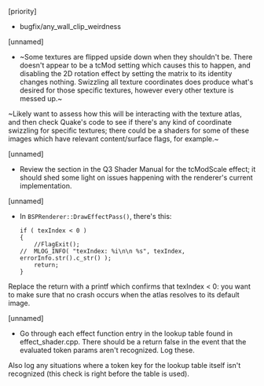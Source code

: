 
[priority]
* bugfix/any_wall_clip_weirdness 



[unnamed]
* ~Some textures are flipped upside down when they shouldn't be. There doesn't appear to be a tcMod setting which causes this to happen, and disabling
the 2D rotation effect by setting the matrix to its identity changes nothing. Swizzling all texture coordinates does produce what's desired for
those specific textures, however every other texture is messed up.~

~Likely want to assess how this will be interacting with the texture atlas, and then check Quake's code to see if there's any kind of coordinate swizzling
for specific textures; there could be a shaders for some of these images which have relevant content/surface flags, for example.~

[unnamed]
* Review the section in the Q3 Shader Manual for the tcModScale effect; it should shed some light on issues happening with the 
renderer's current implementation.

[unnamed]
* In `BSPRenderer::DrawEffectPass()`, there's this:

    ```
    if ( texIndex < 0 )
    {
        //FlagExit();
    //	MLOG_INFO( "texIndex: %i\n\n %s", texIndex, errorInfo.str().c_str() );
        return;
    }
    ```

Replace the return with a printf which confirms that texIndex < 0: you want
to make sure that no crash occurs when the atlas resolves to its default image.

[unnamed]
* Go through each effect function entry in the lookup table found in effect_shader.cpp.
There should be a return false in the event that the evaluated token params aren't recognized.
Log these.

Also log any situations where a token key for the lookup table itself isn't recognized (this check is right before the table is used). 
